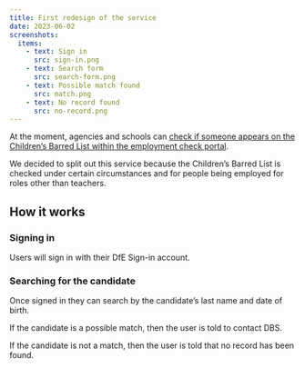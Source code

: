 ```yaml
---
title: First redesign of the service
date: 2023-06-02
screenshots:
  items:
    - text: Sign in
      src: sign-in.png
    - text: Search form
      src: search-form.png
    - text: Possible match found
      src: match.png
    - text: No record found
      src: no-record.png
---
```


At the moment, agencies and schools can [check if someone appears on the Children’s Barred List within the employment check portal](/check-the-record-of-a-teacher/dbs-standalone-barred-list-search/).

We decided to split out this service because the Children’s Barred List is checked under certain circumstances and for people being employed for roles other than teachers.

## How it works

### Signing in

Users will sign in with their DfE Sign-in account.

### Searching for the candidate

Once signed in they can search by the candidate’s last name and date of birth.

If the candidate is a possible match, then the user is told to contact DBS.

If the candidate is not a match, then the user is told that no record has been found.
